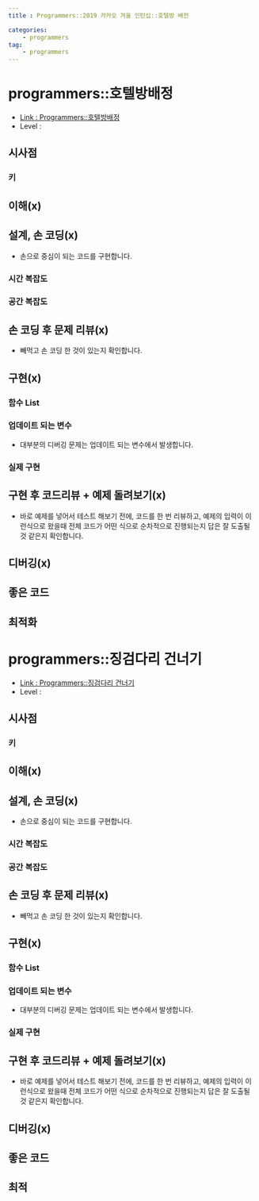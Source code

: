 ```yaml
---
title : Programmers::2019 카카오 겨울 인턴십::호텔방 배전

categories:
    - programmers
tag:
    - programmers
---
```

# programmers::호텔방배정
- [Link : Programmers::호텔방배정](https://programmers.co.kr/learn/courses/30/lessons/64063)
- Level : 

## 시사점

### 키

## 이해(x)

## 설계, 손 코딩(x)
- 손으로 중심이 되는 코드를 구현합니다.

### 시간 복잡도

### 공간 복잡도

## 손 코딩 후 문제 리뷰(x)
- 빼먹고 손 코딩 한 것이 있는지 확인합니다.

## 구현(x)

### 함수 List 

### 업데이트 되는 변수
- 대부분의 디버깅 문제는 업데이트 되는 변수에서 발생합니다.

### 실제 구현 

## 구현 후 코드리뷰 + 예제 돌려보기(x)
- 바로 예제를 넣어서 테스트 해보기 전에, 코드를 한 번 리뷰하고, 예제의 입력이 이런식으로 왔을때
  전체 코드가 어떤 식으로 순차적으로 진행되는지 답은 잘 도출될 것 같은지 확인합니다.

## 디버깅(x)

## 좋은 코드

## 최적화

# programmers::징검다리 건너기
- [Link : Programmers::징검다리 건너기](https://programmers.co.kr/learn/courses/30/lessons/64062)
- Level :

## 시사점

### 키

## 이해(x)

## 설계, 손 코딩(x)
- 손으로 중심이 되는 코드를 구현합니다.

### 시간 복잡도

### 공간 복잡도

## 손 코딩 후 문제 리뷰(x)
- 빼먹고 손 코딩 한 것이 있는지 확인합니다.

## 구현(x)

### 함수 List

### 업데이트 되는 변수
- 대부분의 디버깅 문제는 업데이트 되는 변수에서 발생합니다.

### 실제 구현

## 구현 후 코드리뷰 + 예제 돌려보기(x)
- 바로 예제를 넣어서 테스트 해보기 전에, 코드를 한 번 리뷰하고, 예제의 입력이 이런식으로 왔을때
  전체 코드가 어떤 식으로 순차적으로 진행되는지 답은 잘 도출될 것 같은지 확인합니다.

## 디버깅(x)

## 좋은 코드

## 최적
